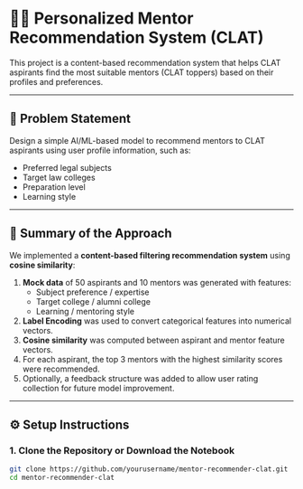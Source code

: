 # 🧑‍🏫 Personalized Mentor Recommendation System (CLAT)

This project is a content-based recommendation system that helps CLAT aspirants find the most suitable mentors (CLAT toppers) based on their profiles and preferences.

---

## 📌 Problem Statement

Design a simple AI/ML-based model to recommend mentors to CLAT aspirants using user profile information, such as:

- Preferred legal subjects
- Target law colleges
- Preparation level
- Learning style

---

## 🧠 Summary of the Approach

We implemented a **content-based filtering recommendation system** using **cosine similarity**:

1. **Mock data** of 50 aspirants and 10 mentors was generated with features:
   - Subject preference / expertise
   - Target college / alumni college
   - Learning / mentoring style
2. **Label Encoding** was used to convert categorical features into numerical vectors.
3. **Cosine similarity** was computed between aspirant and mentor feature vectors.
4. For each aspirant, the top 3 mentors with the highest similarity scores were recommended.
5. Optionally, a feedback structure was added to allow user rating collection for future model improvement.

---

## ⚙️ Setup Instructions

### 1. Clone the Repository or Download the Notebook

```bash
git clone https://github.com/yourusername/mentor-recommender-clat.git
cd mentor-recommender-clat
